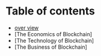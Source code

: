 # Table of contents

* [over view](./1-overview.md)
* [The Economics of Blockchain]
* [The Technology of Blockchain]
* [The Business of Blockchain]
